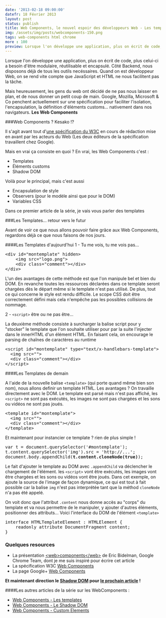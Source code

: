 ```yaml
---
date: '2013-02-18 09:00:00'
datefr: 18 Février 2013
layout: post
status: publish
title: Web Components, le nouvel espoir des développeurs Web - Les templates
img: /assets/img/posts/webcomponents-150.png
tags: web-components html chrome
more : 100
preview: Lorsque l'on développe une application, plus on écrit de code, plus celui-ci a besoin d'être modulaire, réutilisable et encapsulé. Côté Backend, nous disposons déjà de tous les outils necéssaires. Quand on est développeur Web, on se rend vite compte que JavaScript et HTML ne nous facilitent pas la tâche. Mais heureusement, les gens du web ont décidé de ne pas nous laisser en plan
---
```


Lorsque l'on développe une application, plus on écrit de code, plus celui-ci a besoin d'être modulaire, réutilisable et encapsulé. Côté Backend, nous disposons déjà de tous les outils necéssaires. Quand on est développeur Web, on se rend vite compte que JavaScript et HTML ne nous facilitent pas la tâche.

Mais heureusement, les gens du web ont décidé de ne pas nous laisser en plan, et de nous donner un petit coup de main. Google, Mozilla, Microsoft & Co penchent actuellement sur une spécification pour faciliter l'isolation, l'encapsulation, la définition d'éléments customs... nativement dans nos navigateurs. **Les Web Components**

###Web Components ? Kesako !?

Il s'agit avant tout d'[une spécification du W3C](https://dvcs.w3.org/hg/webcomponents/raw-file/tip/explainer/index.html) en cours de rédaction mise en avant par les acteurs du Web (Les deux éditeurs de la spécification travaillent chez Google).

Mais en vrai ça consiste en quoi ? En vrai, les Web Components c'est :

* Templates
* Éléments customs
* Shadow DOM
 
Voilà pour le principal, mais c'est aussi 

* Encapsulation de style
* Observers (pour le modèle ainsi que pour le DOM)
* Variables CSS

Dans ce premier article de la série, je vais vous parler des templates

###Les Templates... retour vers le futur

Avant de voir ce que nous allons pouvoir faire grâce aux Web Components, regardons déjà ce que nous faisons de nos jours.

####Les Templates d'aujourd'hui
1 - Tu me vois, tu me vois pas... 

<pre class="prettyprint" data-lang="html">
&lt;div id="montemplate" hidden&gt;
	&lt;img src="logo.png"&gt;
	&lt;div class="comment"&gt;&lt;/div&gt;
&lt;/div&gt;
</pre>
L'un des avantages de cette méthode est que l'on manipule bel et bien du DOM. En revanche toutes les ressources déclarées dans ce template seront chargées dès le départ même si le template n'est pas utilisé. De plus, tout ce qui concerne le style est rendu difficile. Le scope CSS doit être correctement défini mais cela n'empêche pas les possibles collisions de nommage.

2 - `<script>` être ou ne pas être...

La deuxième méthode consiste à surcharger la balise script pour y "stocker" le template que l'on souhaite utiliser pour par la suite l'injecter dans le innerHTML d'un élément HTML. En faisant cela, on encourage le parsing de chaînes de caractères au runtime

<pre class="prettyprint" data-lang="html">
&lt;script id="montemplate" type="text/x-handlebars-template"&gt;
  &lt;img src=""&gt;
  &lt;div class="comment"&gt;&lt;/div&gt;
&lt;/script&gt;
</pre>

####Les Templates de demain

A l'aide de la nouvelle balise `<template>` (qui porte quand même bien son nom), nous allons definir un template HTML. Les avantages ? On travaille directement avec le DOM. Le template est parsé mais n'est pas affiché, les `<script>` ne sont pas exécutés, les images ne sont pas chargées et les sons ou vidéos ne sont pas joués.

<pre class="prettyprint" data-lang="html">
&lt;template id="montemplate"&gt;
  &lt;img src=""&gt;
  &lt;div class="comment"&gt;&lt;/div&gt;
&lt;/template&gt;
</pre>

Et maintenant pour instancier ce template ? rien de plus simple !

<pre class="prettyprint" data-lang="javascript">
var t = document.querySelector('#montemplate');
t.content.querySelector('img').src = 'http://...';
document.body.appendChild(<strong>t.content.cloneNode(true)</strong>);
</pre>

Le fait d'ajouter le template au DOM avec `.appendChild` va déclencher le chargement de l'élément. les `<script>` vont être exécutés, les images vont être chargées et les sons ou vidéos vont être joués. Dans cet exemple, on ajoute la source de l'image de façon dynamique, ce qui est tout à fait possible car la balise `img` n'est pas interprétée tant que la méthod `cloneNode` n'a pas été appelé.

On voit donc que l'attribut `.content` nous donne accès au "corps" du template et va nous permettre de le manipuler, y ajouter d'autres éléments, positionner des attributs... Voici l'interface du DOM de l'élément `<template>`

<pre class="prettyprint" data-lang="javascript">
interface HTMLTemplateElement : HTMLElement {
    readonly attribute DocumentFragment content;
}
</pre>

### Quelques resources 
- La présentation [&lt;web&gt;components&lt;/web&gt;](http://html5-demos.appspot.com/static/webcomponents/index.html#2) de Eric Bidelman, Google Chrome Team, dont je me suis inspiré pour écrire cet article
- La spécification W3C [Web Components](https://dvcs.w3.org/hg/webcomponents/raw-file/tip/explainer/index.html)
- La page Google+ [Web Components](https://plus.google.com/103330502635338602217/posts)

<strong>Et maintenant direction le [Shadow DOM](/2013/02/22/shadow-dom/) pour [le prochain article](/2013/02/22/shadow-dom/) ! </strong>

####Les autres articles de la série sur les WebComponents : 

* [Web Components - Les templates](/2013/02/18/web-components/)
* [Web Components - Le Shadow DOM](/2013/02/22/shadow-dom/)
* [Web Components - Custom Elements](/2013/02/26/custom-elements/)

